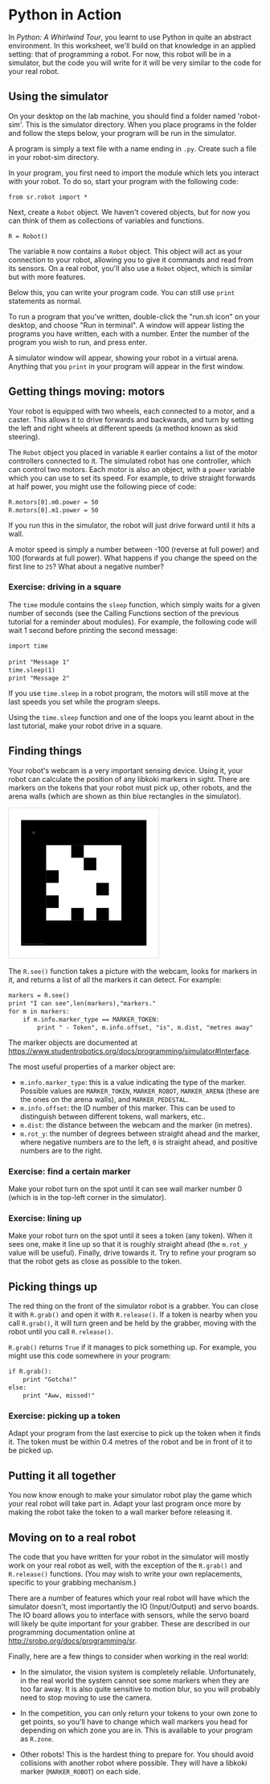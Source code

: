 Python in Action
================

In *Python: A Whirlwind Tour*, you learnt to use Python in quite an abstract environment. In this worksheet, we'll build on that knowledge in an applied setting: that of programming a robot. For now, this robot will be in a simulator, but the code you will write for it will be very similar to the code for your real robot.

Using the simulator
-------------------

On your desktop on the lab machine, you should find a folder named 'robot-sim'. This is the simulator directory. When you place programs in the folder and follow the steps below, your program will be run in the simulator.

A program is simply a text file with a name ending in `.py`. Create such a file in your robot-sim directory.

In your program, you first need to import the module which lets you interact with your robot. To do so, start your program with the following code:

~~~~~ {.python}
from sr.robot import *
~~~~~

Next, create a `Robot` object. We haven't covered objects, but for now you can think of them as collections of variables and functions.

~~~~~ {.python}
R = Robot()
~~~~~

The variable `R` now contains a `Robot` object. This object will act as your connection to your robot, allowing you to give it commands and read from its sensors. On a real robot, you'll also use a `Robot` object, which is similar but with more features.

Below this, you can write your program code. You can still use `print` statements as normal.

To run a program that you've written, double-click the "run.sh icon" on your desktop, and choose "Run in terminal". A window will appear listing the programs you have written, each with a number. Enter the number of the program you wish to run, and press enter.

A simulator window will appear, showing your robot in a virtual arena. Anything that you `print` in your program will appear in the first window.

Getting things moving: motors
-----------------------------

Your robot is equipped with two wheels, each connected to a motor, and a caster. This allows it to drive forwards and backwards, and turn by setting the left and right wheels at different speeds (a method known as skid steering).

The `Robot` object you placed in variable `R` earlier contains a list of the motor controllers connected to it. The simulated robot has one controller, which can control two motors. Each motor is also an object, with a `power` variable which you can use to set its speed. For example, to drive straight forwards at half power, you might use the following piece of code:

~~~~~ {.python}
R.motors[0].m0.power = 50
R.motors[0].m1.power = 50
~~~~~

If you run this in the simulator, the robot will just drive forward until it hits a wall.

A motor speed is simply a number between -100 (reverse at full power) and 100 (forwards at full power). What happens if you change the speed on the first line to `25`? What about a negative number?

### Exercise: driving in a square

The `time` module contains the `sleep` function, which simply waits for a given number of seconds (see the Calling Functions section of the previous tutorial for a reminder about modules). For example, the following code will wait 1 second before printing the second message:

~~~~~ {.python}
import time

print "Message 1"
time.sleep(1)
print "Message 2"
~~~~~

If you use `time.sleep` in a robot program, the motors will still move at the last speeds you set while the program sleeps.

Using the `time.sleep` function and one of the loops you learnt about in the last tutorial, make your robot drive in a square.

Finding things
--------------

Your robot's webcam is a very important sensing device. Using it, your robot can calculate the position of any libkoki markers in sight. There are markers on the tokens that your robot must pick up, other robots, and the arena walls (which are shown as thin blue rectangles in the simulator).

![A libkoki marker](marker-0.png)

The `R.see()` function takes a picture with the webcam, looks for markers in it, and returns a list of all the markers it can detect. For example:

~~~~~ {.python}
markers = R.see()
print "I can see",len(markers),"markers."
for m in markers:
	if m.info.marker_type == MARKER_TOKEN:
		print " - Token", m.info.offset, "is", m.dist, "metres away"
~~~~~

The marker objects are documented at <https://www.studentrobotics.org/docs/programming/simulator#Interface>.

The most useful properties of a marker object are:

* `m.info.marker_type`: this is a value indicating the type of the marker. Possible values are `MARKER_TOKEN`, `MARKER_ROBOT`, `MARKER_ARENA` (these are the ones on the arena walls), and `MARKER_PEDESTAL`.
* `m.info.offset`: the ID number of this marker. This can be used to distinguish between different tokens, wall markers, etc..
* `m.dist`: the distance between the webcam and the marker (in metres).
* `m.rot_y`: the number of degrees between straight ahead and the marker, where negative numbers are to the left, `0` is straight ahead, and positive numbers are to the right.

### Exercise: find a certain marker

Make your robot turn on the spot until it can see wall marker number 0 (which is in the top-left corner in the simulator).

### Exercise: lining up

Make your robot turn on the spot until it sees a token (any token). When it sees one, make it line up so that it is roughly straight ahead (the `m.rot_y` value will be useful). Finally, drive towards it. Try to refine your program so that the robot gets as close as possible to the token.

Picking things up
-----------------

The red thing on the front of the simulator robot is a grabber. You can close it with `R.grab()` and open it with `R.release()`. If a token is nearby when you call `R.grab()`, it will turn green and be held by the grabber, moving with the robot until you call `R.release()`.

`R.grab()` returns `True` if it manages to pick something up. For example, you might use this code somewhere in your program:

~~~~~ {.python}
if R.grab():
	print "Gotcha!"
else:
	print "Aww, missed!"
~~~~~

### Exercise: picking up a token

Adapt your program from the last exercise to pick up the token when it finds it. The token must be within 0.4 metres of the robot and be in front of it to be picked up.

Putting it all together
-----------------------

You now know enough to make your simulator robot play the game which your real robot will take part in. Adapt your last program once more by making the robot take the token to a wall marker before releasing it.

Moving on to a real robot
-------------------------

The code that you have written for your robot in the simulator will mostly work on your real robot as well, with the exception of the `R.grab()` and `R.release()` functions. (You may wish to write your own replacements, specific to your grabbing mechanism.)

There are a number of features which your real robot will have which the simulator doesn't, most importantly the IO (Input/Output) and servo boards. The IO board allows you to interface with sensors, while the servo board will likely be quite important for your grabber. These are described in our programming documentation online at <http://srobo.org/docs/programming/sr>.

Finally, here are a few things to consider when working in the real world:

* In the simulator, the vision system is completely reliable. Unfortunately, in the real world the system cannot see some markers when they are too far away. It is also quite sensitive to motion blur, so you will probably need to stop moving to use the camera.

* In the competition, you can only return your tokens to your own zone to get points, so you'll have to change which wall markers you head for depending on which zone you are in. This is available to your program as `R.zone`.

* Other robots! This is the hardest thing to prepare for. You should avoid collisions with another robot where possible. They will have a libkoki marker (`MARKER_ROBOT`) on each side.
